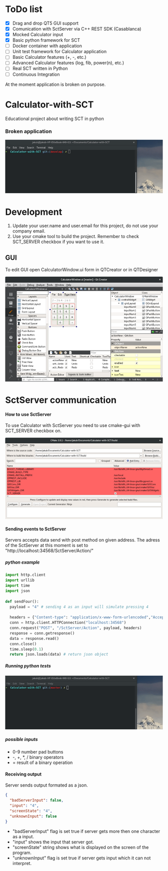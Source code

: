 # ToDo list
- [x] Drag and drop QT5 GUI support
- [x] Comunication with SctServer via C++ REST SDK (Casablanca)
- [x] Mocked Calculator input
- [x] Basic python framework for SCT
- [ ] Docker container with application
- [ ] Unit test framework for Calculator application
- [ ] Basic Calculator features (+, -, etc.)
- [ ] Advanced Calculator features (log, fib, power(n), etc.)
- [ ] Real SCT written in Python
- [ ] Continuous Integration

At the moment application is broken on purpose.

# Calculator-with-SCT
Educational project about writing SCT in python

### Broken application
![gif image](./doc/gifs/manual-run-fail.gif)

# Development
1. Update your user.name and user.email for this project, do not use your company email.
2. Use your cmake tool to build the project. Remember to check SCT_SERVER checkbox if you want to use it.

## GUI
To edit GUI open CalculatorWindow.ui form in QTCreator or in QTDesigner

![gif image](./doc/images/qtcreator-ui-form.png)

# SctServer communication

#### How to use SctServer
To use Calculator with SctServer you need to use cmake-gui with SCT_SERVER checkbox on.

![gif image](./doc/images/cmake-gui.png)

#### Sending events to SctServer
Servers accepts data send with post method on given address. The adress of the SctServer at this moment is set to "http://localhost:34568/SctServer/Action/"

##### python example
```python
import http.client
import urllib
import time
import json

def sendFour():
  payload = "4" # sending 4 as an input will simulate pressing 4

  headers = {"Content-type": "application/x-www-form-urlencoded","Accept": "text/plain"}
  conn = http.client.HTTPConnection("localhost:34568")
  conn.request("POST", "/SctServer/Action", payload, headers)
  response = conn.getresponse()
  data = response.read()
  conn.close()
  time.sleep(0.1)
  return json.loads(data) # return json object
```
##### Running python tests
![gif image](./doc/gifs/test-fail.gif)

##### possible inputs
- 0-9 number pad buttons
- -, +, \*, / binary operators
- = result of a binary operation

#### Receiving output
Server sends output formated as a json.
```json
{
  "badServerInput": false,
  "input": "4",
  "screenState": "4",
  "unknownInput": false
}
```
- "badServerInput" flag is set true if server gets more then one character as a input.
- "input" shows the input that server got.
- "screenState" string shows what is displayed on the screen of the program.
- "unknownInput" flag is set true if server gets input which it can not interpret.
